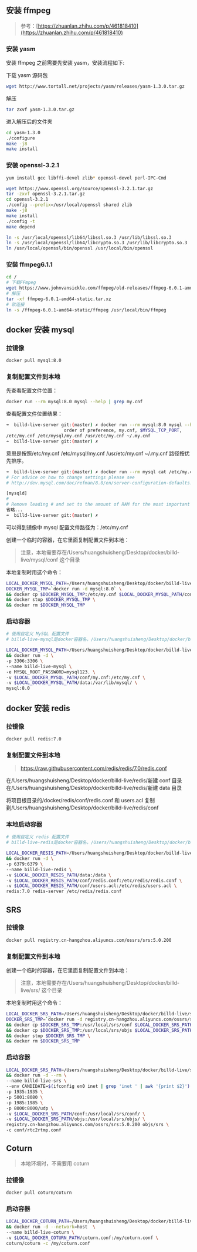 ## 安装 ffmpeg

> 参考：[https://zhuanlan.zhihu.com/p/461818410](https://zhuanlan.zhihu.com/p/461818410)

### 安装 yasm

安装 ffmpeg 之前需要先安装 yasm，安装流程如下:

下载 yasm 源码包

```bash
wget http://www.tortall.net/projects/yasm/releases/yasm-1.3.0.tar.gz
```

解压

```bash
tar zxvf yasm-1.3.0.tar.gz
```

进入解压后的文件夹

```bash
cd yasm-1.3.0
./configure
make -j8
make install
```

### 安装 openssl-3.2.1

```bash
yum install gcc libffi-devel zlib* openssl-devel perl-IPC-Cmd
```

```bash
wget https://www.openssl.org/source/openssl-3.2.1.tar.gz
tar -zxvf openssl-3.2.1.tar.gz
cd openssl-3.2.1
./config --prefix=/usr/local/openssl shared zlib
make -j8
make install
./config -t
make depend

ln -s /usr/local/openssl/lib64/libssl.so.3 /usr/lib/libssl.so.3
ln -s /usr/local/openssl/lib64/libcrypto.so.3 /usr/lib/libcrypto.so.3
ln /usr/local/openssl/bin/openssl /usr/local/bin/openssl
```

### 安装 ffmpeg6.1.1

```bash
cd /
# 下载FFmpeg
wget https://www.johnvansickle.com/ffmpeg/old-releases/ffmpeg-6.0.1-amd64-static.tar.xz
# 解压
tar -xf ffmpeg-6.0.1-amd64-static.tar.xz
# 软连接
ln -s /ffmpeg-6.0.1-amd64-static/ffmpeg /usr/local/bin/ffmpeg
```

## docker 安装 mysql

### 拉镜像

```bash
docker pull mysql:8.0
```

### 复制配置文件到本地

先查看配置文件位置：

```bash
docker run --rm mysql:8.0 mysql --help | grep my.cnf
```

查看配置文件位置结果：

```bash
➜  billd-live-server git:(master) ✗ docker run --rm mysql:8.0 mysql --help | grep my.cnf
                      order of preference, my.cnf, $MYSQL_TCP_PORT,
/etc/my.cnf /etc/mysql/my.cnf /usr/etc/my.cnf ~/.my.cnf
➜  billd-live-server git:(master) ✗
```

意思是按照/etc/my.cnf /etc/mysql/my.cnf /usr/etc/my.cnf ~/.my.cnf 路径按优先排序。

```bash
➜  billd-live-server git:(master) ✗ docker run --rm mysql cat /etc/my.cnf
# For advice on how to change settings please see
# http://dev.mysql.com/doc/refman/8.0/en/server-configuration-defaults.html

[mysqld]
#
# Remove leading # and set to the amount of RAM for the most important data
省略...
➜  billd-live-server git:(master) ✗
```

可以得到镜像中 mysql 配置文件路径为：/etc/my.cnf

创建一个临时的容器，在它里面复制配置文件到本地：

> 注意，本地需要存在/Users/huangshuisheng/Desktop/docker/billd-live/mysql/conf 这个目录

本地复制时用这个命令：

```bash
LOCAL_DOCKER_MYSQL_PATH=/Users/huangshuisheng/Desktop/docker/billd-live/mysql \
DOCKER_MYSQL_TMP=`docker run -d mysql:8.0` \
&& docker cp $DOCKER_MYSQL_TMP:/etc/my.cnf $LOCAL_DOCKER_MYSQL_PATH/conf \
&& docker stop $DOCKER_MYSQL_TMP \
&& docker rm $DOCKER_MYSQL_TMP
```

### 启动容器

```bash
# 使用自定义 MySQL 配置文件
# billd-live-mysql是docker容器名，/Users/huangshuisheng/Desktop/docker/billd-live/mysql是映射到本机的mysql，123456是密码

LOCAL_DOCKER_MYSQL_PATH=/Users/huangshuisheng/Desktop/docker/billd-live/mysql \
&& docker run -d \
-p 3306:3306 \
--name billd-live-mysql \
-e MYSQL_ROOT_PASSWORD=mysql123. \
-v $LOCAL_DOCKER_MYSQL_PATH/conf/my.cnf:/etc/my.cnf \
-v $LOCAL_DOCKER_MYSQL_PATH/data:/var/lib/mysql/ \
mysql:8.0
```

## docker 安装 redis

### 拉镜像

```bash
docker pull redis:7.0
```

### 复制配置文件到本地

> https://raw.githubusercontent.com/redis/redis/7.0/redis.conf

在/Users/huangshuisheng/Desktop/docker/billd-live/redis/新建 conf 目录
在/Users/huangshuisheng/Desktop/docker/billd-live/redis/新建 data 目录

将项目根目录的/docker/redis/conf/redis.conf 和 users.acl 复制到/Users/huangshuisheng/Desktop/docker/billd-live/redis/conf

### 本地启动容器

```bash
# 使用自定义 redis 配置文件
# billd-live-redis是docker容器名，/Users/huangshuisheng/Desktop/docker/billd-live/redis是映射到本机的redis

LOCAL_DOCKER_RESIS_PATH=/Users/huangshuisheng/Desktop/docker/billd-live/redis \
&& docker run -d \
-p 6379:6379 \
--name billd-live-redis \
-v $LOCAL_DOCKER_RESIS_PATH/data:/data \
-v $LOCAL_DOCKER_RESIS_PATH/conf/redis.conf:/etc/redis/redis.conf \
-v $LOCAL_DOCKER_RESIS_PATH/conf/users.acl:/etc/redis/users.acl \
redis:7.0 redis-server /etc/redis/redis.conf
```

## SRS

### 拉镜像

```bash
docker pull registry.cn-hangzhou.aliyuncs.com/ossrs/srs:5.0.200
```

### 复制配置文件到本地

创建一个临时的容器，在它里面复制配置文件到本地：

> 注意，本地需要存在/Users/huangshuisheng/Desktop/docker/billd-live/srs/ 这个目录

本地复制时用这个命令：

```bash
LOCAL_DOCKER_SRS_PATH=/Users/huangshuisheng/Desktop/docker/billd-live/srs \
DOCKER_SRS_TMP=`docker run -d registry.cn-hangzhou.aliyuncs.com/ossrs/srs:5.0.200` \
&& docker cp $DOCKER_SRS_TMP:/usr/local/srs/conf $LOCAL_DOCKER_SRS_PATH \
&& docker cp $DOCKER_SRS_TMP:/usr/local/srs/objs $LOCAL_DOCKER_SRS_PATH \
&& docker stop $DOCKER_SRS_TMP \
&& docker rm $DOCKER_SRS_TMP
```

### 启动容器

```bash
LOCAL_DOCKER_SRS_PATH=/Users/huangshuisheng/Desktop/docker/billd-live/srs \
&& docker run -d --rm \
--name billd-live-srs \
--env CANDIDATE=$(ifconfig en0 inet | grep 'inet ' | awk '{print $2}') \
-p 1935:1935 \
-p 5001:8080 \
-p 1985:1985 \
-p 8000:8000/udp \
-v $LOCAL_DOCKER_SRS_PATH/conf:/usr/local/srs/conf/ \
-v $LOCAL_DOCKER_SRS_PATH/objs:/usr/local/srs/objs/ \
registry.cn-hangzhou.aliyuncs.com/ossrs/srs:5.0.200 objs/srs \
-c conf/rtc2rtmp.conf
```

## Coturn

> 本地环境时，不需要用 coturn

### 拉镜像

```bash
docker pull coturn/coturn
```

### 启动容器

```bash
LOCAL_DOCKER_COTURN_PATH=/Users/huangshuisheng/Desktop/docker/billd-live/coturn \
&& docker run -d --network=host  \
--name billd-live-coturn \
-v $LOCAL_DOCKER_COTURN_PATH/coturn.conf:/my/coturn.conf \
coturn/coturn -c /my/coturn.conf
```
